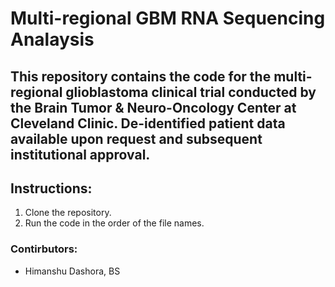 # Multi-regional GBM RNA Sequencing Analaysis
## This repository contains the code for the multi-regional glioblastoma clinical trial conducted by the Brain Tumor & Neuro-Oncology Center at Cleveland Clinic. De-identified patient data available upon request and subsequent institutional approval.
## Instructions:
1. Clone the repository.
2. Run the code in the order of the file names.
### Contirbutors:
* Himanshu Dashora, BS
